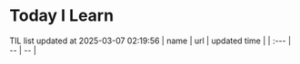# Today I Learn 
TIL list updated at 2025-03-07 02:19:56
| name | url | updated time |
| :--- | -- | -- |
